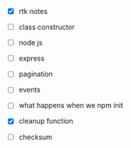 - [x] rtk notes 
- [ ] class constructor
- [ ] node js
- [ ] express
- [ ] pagination
- [ ] events
- [ ] what happens when we npm init
- [x] cleanup function
- [ ] checksum


